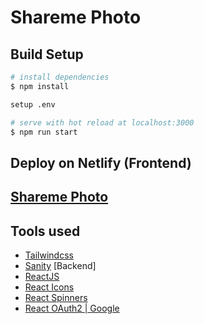 # Shareme Photo

## Build Setup

```bash
# install dependencies
$ npm install

setup .env

# serve with hot reload at localhost:3000
$ npm run start
```

## Deploy on Netlify (Frontend)

## [Shareme Photo](https://shareme-photo.netlify.app/)

## Tools used

- [Tailwindcss](https://tailwindcss.com)
- [Sanity](https://www.sanity.io/) [Backend]
- [ReactJS](https://reactjs.org/)
- [React Icons](https://react-icons.github.io/react-icons)
- [React Spinners](https://mhnpd.github.io/react-loader-spinner/)
- [React OAuth2 | Google](https://www.npmjs.com/package/@react-oauth/google)
